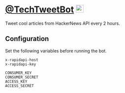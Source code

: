 # [@TechTweetBot](https://twitter.com/TechTweetBot) <img src="https://www.pinclipart.com/picdir/middle/1-14041_twitter-logo-transparent-background-twitter-logo-clipart.png" width=25>

Tweet cool articles from HackerNews API every 2 hours. <br>

## Configuration

Set the following variables before running the bot. 

`x-rapidapi-host` <br>
`x-rapidapi-key` <br>

`CONSUMER_KEY` <br>
`CONSUMER_SECRET` <br>
`ACCESS_KEY` <br>
`ACCESS_SECRET` <br>
